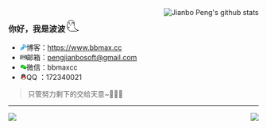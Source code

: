 <img align="right" src="https://github-readme-stats.vercel.app/api?username=pengjianbo&show_icons=true&include_all_commits=true" alt="Jianbo Peng's github stats" />

### 你好，我是波波 ![](assets/ghost1.png)

- <img src="assets/blog.png" style="zoom:80%;" />博客：https://www.bbmax.cc
- <img src="assets/email.png" style="zoom:80%;" />邮箱：pengjianbosoft@gmail.com
- <img src="assets/wechat.png" style="zoom:80%;" />微信：bbmaxcc
- <img src="assets/QQ.png" style="zoom:80%;" />QQ ：172340021
> 只管努力剩下的交给天意~👨‍👩‍👧
---
<img align="left" src="https://github-readme-stats.vercel.app/api/top-langs/?username=pengjianbo&layout=compact" /><a href="https://github.com/pengjianbo/GalleryFinal"><img align="right" src="https://github-readme-stats.vercel.app/api/pin/?username=pengjianbo&repo=GalleryFinal" /></a>

